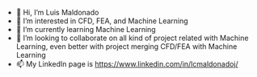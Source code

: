 - 👋 Hi, I’m Luis Maldonado
- 👀 I’m interested in CFD, FEA, and Machine Learning
- 🌱 I’m currently learning Machine Learning
- 💞️ I’m looking to collaborate on all kind of project related with Machine Learning, even better with project merging CFD/FEA with Machine Learning
- 📫 My LinkedIn page is https://www.linkedin.com/in/lcmaldonadoj/
